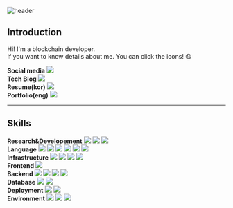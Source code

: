 ![header](https://capsule-render.vercel.app/api?type=waving&color=79EDFF&height=300&section=header&text=Blockchain&fontSize=90)
<br>

## Introduction
Hi! I'm a blockchain developer.<br>
If you want to know details about me. You can click the icons! :smiley:

**Social media**
<a href="https://www.linkedin.com/in/geby94/"><img src="https://img.shields.io/badge/-LinkedIn-blue?style=for-the-badge&logo=Linkedin&logoColor=white"/></a>
<br>
**Tech Blog**
<a href="https://gebys.notion.site/Geby-s-TechBlog-9571f217fc9b4703a035082513147743?pvs=4"><img src="https://img.shields.io/badge/-Notion-white?style=for-the-badge&logo=Notion&logoColor=black"/></a>
<br>
**Resume(kor)**
<a href="https://gebys.notion.site/23076c10aacc4efc9300009ad0b9edd1?pvs=4"><img src="https://img.shields.io/badge/readme-018EF5?style=for-the-badge&logo=readme&logoColor=white"/></a>
<br>
**Portfolio(eng)**
<a href="https://gebys.notion.site/Bongjun-Kim-634c91e4781a4d6bb1379807a7690069?pvs=4"><img src="https://img.shields.io/badge/-Notion-white?style=for-the-badge&logo=Notion&logoColor=black"/></a><br>

---
## Skills
**Research&Developement**
<img src="https://img.shields.io/badge/Bitcoin-F7931A?style=for-the-badge&logo=Bitcoin&logoColor=white"/></a>
<img src="https://img.shields.io/badge/Ethereum-3C3C3D?style=for-the-badge&logo=Ethereum&logoColor=white"/></a>
<img src="https://img.shields.io/badge/hyperledger-2F3134?style=for-the-badge&logo=hyperledger&logoColor=white"/></a>
<br>
**Language**
<img src="https://img.shields.io/badge/Solidity-363636?style=for-the-badge&logo=Solidity&logoColor=white"/></a>
<img src="https://img.shields.io/badge/typescript-%23007ACC.svg?style=for-the-badge&logo=typescript&logoColor=white"/></a>
<img src="https://img.shields.io/badge/Java-007396?style=for-the-badge&logo=Java&logoColor=white"/></a>
<img src="https://img.shields.io/badge/JavaScript-F7DF1E?style=for-the-badge&logo=JavaScript&logoColor=white"/></a>
<img src="https://img.shields.io/badge/Go-00ADD8?style=for-the-badge&logo=Go&logoColor=white"/></a>
<img src="https://img.shields.io/badge/Python-3776AB?style=for-the-badge&logo=Python&logoColor=white"/></a>
<br>
**Infrastructure**
<img src="https://img.shields.io/badge/AWS-%23FF9900.svg?style=for-the-badge&logo=amazon-aws&logoColor=white"/></a>
<img src="https://img.shields.io/badge/Docker-2496ED?style=for-the-badge&logo=Docker&logoColor=white"/></a>
<img src="https://img.shields.io/badge/Kubernetes-326CE5?style=for-the-badge&logo=Kubernetes&logoColor=white"/></a>
<img src="https://img.shields.io/badge/Vagrant-1868F2?style=for-the-badge&logo=Vagrant&logoColor=white"/></a>
<br>
**Frontend**
<img src="https://img.shields.io/badge/React-61DAFB?style=for-the-badge&logo=React&logoColor=white"/></a>
<br>
**Backend**
<img src="https://img.shields.io/badge/nestjs-E0234E?style=for-the-badge&logo=nestjs&logoColor=white"/></a>
<img src="https://img.shields.io/badge/SpringBoot-6DB33F?style=for-the-badge&logo=SpringBoot&logoColor=white"/></a>
<img src="https://img.shields.io/badge/Express-000000?style=for-the-badge&logo=Express&logoColor=white"/></a>
<img src="https://img.shields.io/badge/Node.js-339933?style=for-the-badge&logo=Node.js&logoColor=white"/></a>
<br>
**Database**
<img src="https://img.shields.io/badge/MySQL-4479A1?style=for-the-badge&logo=MySQL&logoColor=white"/></a>
<img src="https://img.shields.io/badge/MariaDB-003545?style=for-the-badge&logo=MariaDB&logoColor=white"/></a>
<br>
**Deployment**
<img src="https://img.shields.io/badge/GitHub-181717?style=for-the-badge&logo=GitHub&logoColor=white"/></a>
<img src="https://img.shields.io/badge/TravisCI-3EAAAF?style=for-the-badge&logo=TravisCI&logoColor=white"/></a>
<br>
**Environment**
<img src="https://img.shields.io/badge/mac%20os-000000?style=for-the-badge&logo=macos&logoColor=F0F0F0"/></a>
<img src="https://img.shields.io/badge/Linux-FCC624?style=for-the-badge&logo=linux&logoColor=black"/></a>
<img src="https://img.shields.io/badge/VSCode-007ACC?style=for-the-badge&logo=Visual Studio Code&logoColor=white"/></a>

